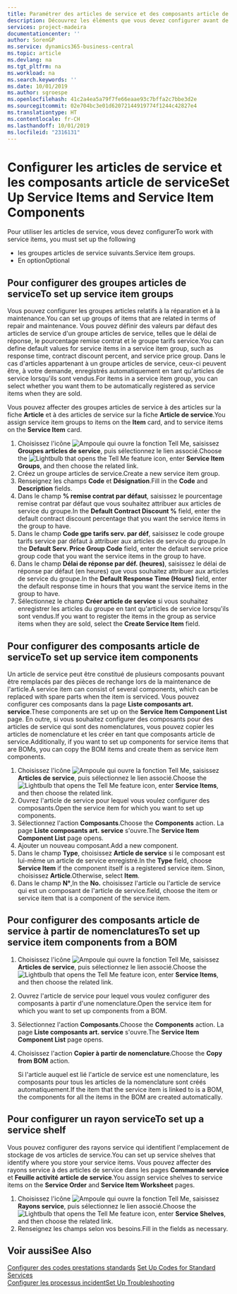 ```yaml
---
title: Paramétrer des articles de service et des composants article de service | Microsoft Docs
description: Découvrez les éléments que vous devez configurer avant de pouvoir utiliser des articles de service, notamment les valeurs par défaut telles que le délai de réponse, le pourcentage remise contrat et le groupe tarifs service.
services: project-madeira
documentationcenter: ''
author: SorenGP
ms.service: dynamics365-business-central
ms.topic: article
ms.devlang: na
ms.tgt_pltfrm: na
ms.workload: na
ms.search.keywords: ''
ms.date: 10/01/2019
ms.author: sgroespe
ms.openlocfilehash: 41c2a4ea5a79f7fe66eaae93c7bffa2c7bbe3d2e
ms.sourcegitcommit: 02e704bc3e01d62072144919774f1244c42827e4
ms.translationtype: HT
ms.contentlocale: fr-CH
ms.lasthandoff: 10/01/2019
ms.locfileid: "2316131"
---
```

# <a name="set-up-service-items-and-service-item-components"></a><span data-ttu-id="bd20f-103">Configurer les articles de service et les composants article de service</span><span class="sxs-lookup"><span data-stu-id="bd20f-103">Set Up Service Items and Service Item Components</span></span>
<span data-ttu-id="bd20f-104">Pour utiliser les articles de service, vous devez configurer</span><span class="sxs-lookup"><span data-stu-id="bd20f-104">To work with service items, you must set up the following</span></span>

* <span data-ttu-id="bd20f-105">les groupes articles de service suivants.</span><span class="sxs-lookup"><span data-stu-id="bd20f-105">Service item groups.</span></span>
* <span data-ttu-id="bd20f-106">En option</span><span class="sxs-lookup"><span data-stu-id="bd20f-106">Optional</span></span>

## <a name="to-set-up-service-item-groups"></a><span data-ttu-id="bd20f-107">Pour configurer des groupes articles de service</span><span class="sxs-lookup"><span data-stu-id="bd20f-107">To set up service item groups</span></span>
<span data-ttu-id="bd20f-108">Vous pouvez configurer les groupes articles relatifs à la réparation et à la maintenance.</span><span class="sxs-lookup"><span data-stu-id="bd20f-108">You can set up groups of items that are related in terms of repair and maintenance.</span></span> <span data-ttu-id="bd20f-109">Vous pouvez définir des valeurs par défaut des articles de service d'un groupe articles de service, telles que le délai de réponse, le pourcentage remise contrat et le groupe tarifs service.</span><span class="sxs-lookup"><span data-stu-id="bd20f-109">You can define default values for service items in a service item group, such as response time, contract discount percent, and service price group.</span></span> <span data-ttu-id="bd20f-110">Dans le cas d'articles appartenant à un groupe articles de service, ceux-ci peuvent être, à votre demande, enregistrés automatiquement en tant qu'articles de service lorsqu'ils sont vendus.</span><span class="sxs-lookup"><span data-stu-id="bd20f-110">For items in a service item group, you can select whether you want them to be automatically registered as service items when they are sold.</span></span>  

<span data-ttu-id="bd20f-111">Vous pouvez affecter des groupes articles de service à des articles sur la fiche **Article** et à des articles de service sur la fiche **Article de service**.</span><span class="sxs-lookup"><span data-stu-id="bd20f-111">You assign service item groups to items on the **Item** card, and to service items on the **Service Item** card.</span></span>  

1. <span data-ttu-id="bd20f-112">Choisissez l'icône ![Ampoule qui ouvre la fonction Tell Me](media/ui-search/search_small.png "Dites-moi ce que vous voulez faire"), saisissez **Groupes articles de service**, puis sélectionnez le lien associé.</span><span class="sxs-lookup"><span data-stu-id="bd20f-112">Choose the ![Lightbulb that opens the Tell Me feature](media/ui-search/search_small.png "Tell me what you want to do") icon, enter **Service Item Groups**, and then choose the related link.</span></span>  
2. <span data-ttu-id="bd20f-113">Créez un groupe articles de service.</span><span class="sxs-lookup"><span data-stu-id="bd20f-113">Create a new service item group.</span></span>  
3. <span data-ttu-id="bd20f-114">Renseignez les champs **Code** et **Désignation**.</span><span class="sxs-lookup"><span data-stu-id="bd20f-114">Fill in the **Code** and **Description** fields.</span></span>  
4. <span data-ttu-id="bd20f-115">Dans le champ **% remise contrat par défaut**, saisissez le pourcentage remise contrat par défaut que vous souhaitez attribuer aux articles de service du groupe.</span><span class="sxs-lookup"><span data-stu-id="bd20f-115">In the **Default Contract Discount %** field, enter the default contract discount percentage that you want the service items in the group to have.</span></span>  
5. <span data-ttu-id="bd20f-116">Dans le champ **Code gpe tarifs serv. par déf**, saisissez le code groupe tarifs service par défaut à attribuer aux articles de service du groupe.</span><span class="sxs-lookup"><span data-stu-id="bd20f-116">In the **Default Serv. Price Group Code** field, enter the default service price group code that you want the service items in the group to have.</span></span>  
6. <span data-ttu-id="bd20f-117">Dans le champ **Délai de réponse par déf. (heures)**, saisissez le délai de réponse par défaut (en heures) que vous souhaitez attribuer aux articles de service du groupe.</span><span class="sxs-lookup"><span data-stu-id="bd20f-117">In the **Default Response Time (Hours)** field, enter the default response time in hours that you want the service items in the group to have.</span></span>  
7. <span data-ttu-id="bd20f-118">Sélectionnez le champ **Créer article de service** si vous souhaitez enregistrer les articles du groupe en tant qu'articles de service lorsqu'ils sont vendus.</span><span class="sxs-lookup"><span data-stu-id="bd20f-118">If you want to register the items in the group as service items when they are sold, select the **Create Service Item** field.</span></span>  

## <a name="to-set-up-service-item-components"></a><span data-ttu-id="bd20f-119">Pour configurer des composants article de service</span><span class="sxs-lookup"><span data-stu-id="bd20f-119">To set up service item components</span></span>
<span data-ttu-id="bd20f-120">Un article de service peut être constitué de plusieurs composants pouvant être remplacés par des pièces de rechange lors de la maintenance de l'article.</span><span class="sxs-lookup"><span data-stu-id="bd20f-120">A service item can consist of several components, which can be replaced with spare parts when the item is serviced.</span></span> <span data-ttu-id="bd20f-121">Vous pouvez configurer ces composants dans la page **Liste composants art. service**.</span><span class="sxs-lookup"><span data-stu-id="bd20f-121">These components are set up on the **Service Item Component List** page.</span></span> <span data-ttu-id="bd20f-122">En outre, si vous souhaitez configurer des composants pour des articles de service qui sont des nomenclatures, vous pouvez copier les articles de nomenclature et les créer en tant que composants article de service.</span><span class="sxs-lookup"><span data-stu-id="bd20f-122">Additionally, if you want to set up components for service items that are BOMs, you can copy the BOM items and create them as service item components.</span></span>

1. <span data-ttu-id="bd20f-123">Choisissez l'icône ![Ampoule qui ouvre la fonction Tell Me](media/ui-search/search_small.png "Dites-moi ce que vous voulez faire"), saisissez **Articles de service**, puis sélectionnez le lien associé.</span><span class="sxs-lookup"><span data-stu-id="bd20f-123">Choose the ![Lightbulb that opens the Tell Me feature](media/ui-search/search_small.png "Tell me what you want to do") icon, enter **Service Items**, and then choose the related link.</span></span>
2. <span data-ttu-id="bd20f-124">Ouvrez l'article de service pour lequel vous voulez configurer des composants.</span><span class="sxs-lookup"><span data-stu-id="bd20f-124">Open the service item for which you want to set up components.</span></span>  
3. <span data-ttu-id="bd20f-125">Sélectionnez l'action **Composants**.</span><span class="sxs-lookup"><span data-stu-id="bd20f-125">Choose the **Components** action.</span></span> <span data-ttu-id="bd20f-126">La page **Liste composants art. service** s'ouvre.</span><span class="sxs-lookup"><span data-stu-id="bd20f-126">The **Service Item Component List** page opens.</span></span>  
4. <span data-ttu-id="bd20f-127">Ajouter un nouveau composant.</span><span class="sxs-lookup"><span data-stu-id="bd20f-127">Add a new component.</span></span>  
5. <span data-ttu-id="bd20f-128">Dans le champ **Type**, choisissez **Article de service** si le composant est lui-même un article de service enregistré.</span><span class="sxs-lookup"><span data-stu-id="bd20f-128">In the **Type** field, choose **Service Item** if the component itself is a registered service item.</span></span> <span data-ttu-id="bd20f-129">Sinon, choisissez **Article**.</span><span class="sxs-lookup"><span data-stu-id="bd20f-129">Otherwise, select **Item**.</span></span>  
6. <span data-ttu-id="bd20f-130">Dans le champ **N°**,</span><span class="sxs-lookup"><span data-stu-id="bd20f-130">In the **No.**</span></span> <span data-ttu-id="bd20f-131">choisissez l'article ou l'article de service qui est un composant de l'article de service.</span><span class="sxs-lookup"><span data-stu-id="bd20f-131">field, choose the item or service item that is a component of the service item.</span></span>  

## <a name="to-set-up-service-item-components-from-a-bom"></a><span data-ttu-id="bd20f-132">Pour configurer des composants article de service à partir de nomenclatures</span><span class="sxs-lookup"><span data-stu-id="bd20f-132">To set up service item components from a BOM</span></span>
1.  <span data-ttu-id="bd20f-133">Choisissez l'icône ![Ampoule qui ouvre la fonction Tell Me](media/ui-search/search_small.png "Dites-moi ce que vous voulez faire"), saisissez **Articles de service**, puis sélectionnez le lien associé.</span><span class="sxs-lookup"><span data-stu-id="bd20f-133">Choose the ![Lightbulb that opens the Tell Me feature](media/ui-search/search_small.png "Tell me what you want to do") icon, enter **Service Items**, and then choose the related link.</span></span>  
2. <span data-ttu-id="bd20f-134">Ouvrez l'article de service pour lequel vous voulez configurer des composants à partir d'une nomenclature.</span><span class="sxs-lookup"><span data-stu-id="bd20f-134">Open the service item for which you want to set up components from a BOM.</span></span>  
3. <span data-ttu-id="bd20f-135">Sélectionnez l'action **Composants**.</span><span class="sxs-lookup"><span data-stu-id="bd20f-135">Choose the **Components** action.</span></span> <span data-ttu-id="bd20f-136">La page **Liste composants art. service** s'ouvre.</span><span class="sxs-lookup"><span data-stu-id="bd20f-136">The **Service Item Component List** page opens.</span></span>  
4. <span data-ttu-id="bd20f-137">Choisissez l'action **Copier à partir de nomenclature**.</span><span class="sxs-lookup"><span data-stu-id="bd20f-137">Choose the **Copy from BOM** action.</span></span>  

    <span data-ttu-id="bd20f-138">Si l'article auquel est lié l'article de service est une nomenclature, les composants pour tous les articles de la nomenclature sont créés automatiquement.</span><span class="sxs-lookup"><span data-stu-id="bd20f-138">If the item that the service item is linked to is a BOM, the components for all the items in the BOM are created automatically.</span></span>  

## <a name="to-set-up-a-service-shelf"></a><span data-ttu-id="bd20f-139">Pour configurer un rayon service</span><span class="sxs-lookup"><span data-stu-id="bd20f-139">To set up a service shelf</span></span>
<span data-ttu-id="bd20f-140">Vous pouvez configurer des rayons service qui identifient l'emplacement de stockage de vos articles de service.</span><span class="sxs-lookup"><span data-stu-id="bd20f-140">You can set up service shelves that identify where you store your service items.</span></span> <span data-ttu-id="bd20f-141">Vous pouvez affecter des rayons service à des articles de service dans les pages **Commande service** et **Feuille activité article de service**.</span><span class="sxs-lookup"><span data-stu-id="bd20f-141">You assign service shelves to service items on the **Service Order** and **Service Item Worksheet** pages.</span></span>  

1. <span data-ttu-id="bd20f-142">Choisissez l'icône ![Ampoule qui ouvre la fonction Tell Me](media/ui-search/search_small.png "Dites-moi ce que vous voulez faire"), saisissez **Rayons service**, puis sélectionnez le lien associé.</span><span class="sxs-lookup"><span data-stu-id="bd20f-142">Choose the ![Lightbulb that opens the Tell Me feature](media/ui-search/search_small.png "Tell me what you want to do") icon, enter **Service Shelves**, and then choose the related link.</span></span>
2. <span data-ttu-id="bd20f-143">Renseignez les champs selon vos besoins.</span><span class="sxs-lookup"><span data-stu-id="bd20f-143">Fill in the fields as necessary.</span></span>

## <a name="see-also"></a><span data-ttu-id="bd20f-144">Voir aussi</span><span class="sxs-lookup"><span data-stu-id="bd20f-144">See Also</span></span>
<span data-ttu-id="bd20f-145">[Configurer des codes prestations standards](service-how-setup-service-coding.md) </span><span class="sxs-lookup"><span data-stu-id="bd20f-145">[Set Up Codes for Standard Services](service-how-setup-service-coding.md) </span></span>  
[<span data-ttu-id="bd20f-146">Configurer les processus incident</span><span class="sxs-lookup"><span data-stu-id="bd20f-146">Set Up Troubleshooting</span></span>](service-how-setup-troubleshooting.md)
